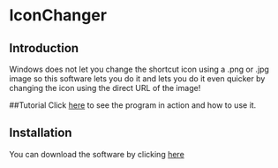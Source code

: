# IconChanger

## Introduction
Windows does not let you change the shortcut icon using a .png or .jpg image so this software lets you do it and lets you do it even quicker by changing the icon using the direct URL of the image!

##Tutorial
Click [here](https://youtu.be/e2GAa_chBME) to see the program in action and how to use it.

## Installation
You can download the software by clicking [here](https://github.com/AkyrosXD/IconChanger/raw/master/Install/IconChanger.exe)
